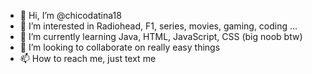 - 👋 Hi, I’m @chicodatina18
- 👀 I’m interested in Radiohead, F1, series, movies, gaming, coding ...
- 🌱 I’m currently learning Java, HTML, JavaScript, CSS (big noob btw)
- 💞️ I’m looking to collaborate on really easy things
- 📫 How to reach me, just text me

<!---
chicodatina18/chicodatina18 is a ✨ special ✨ repository because its `README.md` (this file) appears on your GitHub profile.
You can click the Preview link to take a look at your changes.
--->
